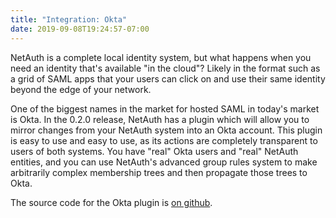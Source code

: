 ```yaml
---
title: "Integration: Okta"
date: 2019-09-08T19:24:57-07:00
---
```


NetAuth is a complete local identity system, but what happens when you
need an identity that's available "in the cloud"?  Likely in the
format such as a grid of SAML apps that your users can click on and
use their same identity beyond the edge of your network.

One of the biggest names in the market for hosted SAML in today's
market is Okta.  In the 0.2.0 release, NetAuth has a plugin which will
allow you to mirror changes from your NetAuth system into an Okta
account.  This plugin is easy to use and easy to use, as its actions
are completely transparent to users of both systems.  You have "real"
Okta users and "real" NetAuth entities, and you can use NetAuth's
advanced group rules system to make arbitrarily complex membership
trees and then propagate those trees to Okta.

The source code for the Okta plugin is [on
github](https://github.com/NetAuth/plugin-okta).
